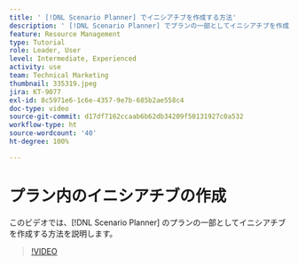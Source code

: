```yaml
---
title: ' [!DNL Scenario Planner] でイニシアチブを作成する方法'
description: ' [!DNL Scenario Planner] でプランの一部としてイニシアチブを作成する方法を説明します。'
feature: Resource Management
type: Tutorial
role: Leader, User
level: Intermediate, Experienced
activity: use
team: Technical Marketing
thumbnail: 335319.jpeg
jira: KT-9077
exl-id: 8c5971e6-1c6e-4357-9e7b-685b2ae558c4
doc-type: video
source-git-commit: d17df7162ccaab6b62db34209f50131927c0a532
workflow-type: ht
source-wordcount: '40'
ht-degree: 100%

---
```


# プラン内のイニシアチブの作成

このビデオでは、[!DNL Scenario Planner] のプランの一部としてイニシアチブを作成する方法を説明します。

>[!VIDEO](https://video.tv.adobe.com/v/335319/?quality=12&learn=on&enablevpops)
